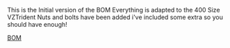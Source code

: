 This is the Initial version of the BOM Everything is adapted to the 400 Size VZTrident Nuts and bolts have been added i've included some extra so you should have enough!

[BOM](https://docs.google.com/spreadsheets/d/1AV-jGdJS92EoAs13bpxHbbesQQFrgfEO-QNIa4KkuHc/edit?usp=sharing)
